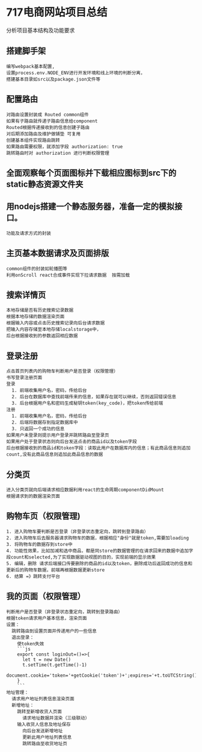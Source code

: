 # 717电商网站项目总结

  分析项目基本结构及功能要求

  ## 搭建脚手架

    编写webpack基本配置,
    设置process.env.NODE_ENV进行开发环境和线上环境的判断分离，
    搭建基本目录如src以及package.json文件等

  ## 配置路由

    对路由设置封装成 Routed common组件 
    如果有子路由就传递子路由信息给component
    Routed根据传递接收到的信息创建子路由
    对后期添加路由及维护做铺垫 可复用
    创建基本组件实现路由跳转
    如果路由需要权限，就添加字段 authorization: true
    跳转路由时对 authorization 进行判断权限管理


  ## 全面观察每个页面图标并下载相应图标到src下的static静态资源文件夹

  ## 用nodejs搭建一个静态服务器，准备一定的模拟接口。

    功能及请求方式的封装

  ## 主页基本数据请求及页面排版

    common组件的封装如轮播图等
    利用onScroll react合成事件实现下拉请求数据  按需加载

  ## 搜索详情页

    本地存储是否有历史搜索记录数据
    根据本地存储的数据渲染页面
    根据输入内容或点击历史搜索记录向后台请求数据
    把输入内容存储至本地存储localstorage中，
    后台根据接收到的参数返回相应数据

  ## 登录注册 ##

    点击首页列表内的购物车判断用户是否登录（权限管理）
    书写登录注册页面
    登录
      1. 前端收集用户名，密码，传给后台
      2. 后台在数据库中查找前端传来的信息，如果存在就可以继续，否则返回错误信息
      3. 后台根据用户名和密码生成秘钥token(key_code)，把token传给前端
    注册
      1. 前端收集用户名，密码，传给后台
      2. 后端将数据存到指定数据库中
      3. 只返回一个成功的信息
    如果用户未登录则提示用户登录并跳转路由至登录页
    如果用户处于登录状态则向后台发送点击的商品id以及token字段
    后台根据接收到的商品id和token字段：读取此用户在数据库内的信息；有此商品信息则追加count,没有此商品信息则追加此商品信息的数据
  
  ## 分类页

    进入分类页就向后端请求相应数据利用react的生命周期componentDidMount
    根据请求到的数据渲染页面

  ## 购物车页（权限管理)

    1. 进入购物车要判断是否登录（非登录状态重定向，跳转到登录路由）
    2. 进入购物车后去服务器请求购物车的数据，根据相应"身份"就是token,需要加loading
    3. 将购物车的数据存到store中
    4. 功能性效果，比如加减和选中商品，都是同store的数据管理的在请求回来的数据中追加字段count和selected,为了实现数据驱动视图的目的，实现前端的显示效果
    5. 编辑，删除 请求后端接口传要删除的商品的id以及token，删除成功后返回成功的信息和更新后的购物车数据，前端再根据数据更新store
    6. 结算 =》跳转支付平台
  
  ## 我的页面（权限管理）

    判断用户是否登录（非登录状态重定向，跳转到登录路由）
    根据token请求用户基本信息，渲染页面
    设置：
      跳转路由到设置页面并传递用户的一些信息
      退出登录：
        使token失效
        ```js
        export const loginOut=()=>{
          let t = new Date()
          t.setTime(t.getTime()-1)
          document.cookie='token='+getCookie('token')+';expires='+t.toUTCString()
        }
        ```
    地址管理：
      请求用户地址列表信息渲染页面
      新增地址：
        跳转至新增收货人页面
          请求地址数据并渲染（三级联动）
        输入收货人信息及地址保存
          向后台发送新增地址
          更新此用户地址列表信息
          跳转路由至收货地址页